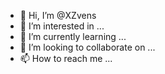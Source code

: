 - 👋 Hi, I’m @XZvens
- 👀 I’m interested in ...
- 🌱 I’m currently learning ...
- 💞️ I’m looking to collaborate on ...
- 📫 How to reach me ...

<!---
XZvens/XZvens is a ✨ special ✨ repository because its `README.md` (this file) appears on your GitHub profile.
You can click the Preview link to take a look at your changes.
--->
